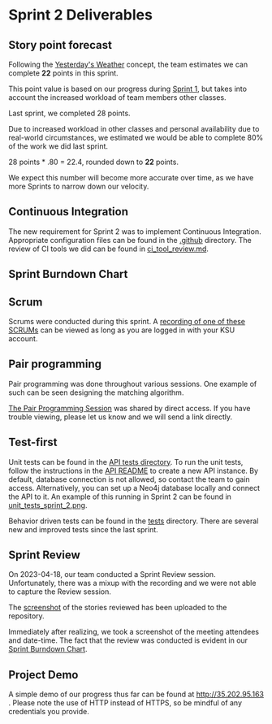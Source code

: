 # Sprint 2 Deliverables


## Story point forecast

Following the [Yesterday's Weather](https://www.scruminc.com/yesterdays-weather/) concept, the team estimates we can complete **22** points in this sprint. 

This point value is based on our progress during [Sprint 1](../Sprint1), but takes into account the increased workload of team members other classes.

Last sprint, we completed 28 points. 

Due to increased workload in other classes and personal availability due to real-world circumstances, we estimated we would be able to complete 80% of the work we did last sprint.

28 points * .80  = 22.4, rounded down to **22** points. 

We expect this number will become more accurate over time, as we have more Sprints to narrow down our velocity.

## Continuous Integration

The new requirement for Sprint 2 was to implement Continuous Integration. Appropriate configuration files can be found in the [.github](../../.github) directory. The review of CI tools we did can be found in [ci_tool_review.md](ci_tool_review.md).

## Sprint Burndown Chart

## Scrum

Scrums were conducted during this sprint. A [recording of one of these SCRUMs](https://kennesawedu.sharepoint.com/:v:/r/sites/Team-Spring2023Group3SWE6733-EmergingSoftwareEngineeringProc/Shared%20Documents/General/Recordings/Meeting%20in%20_General_-20230411_200645-Meeting%20Recording.mp4?csf=1&web=1)
can be viewed as long as you are logged in with your KSU account.


## Pair programming

Pair programming was done throughout various sessions. One example of such can be seen designing the matching algorithm. 

[The Pair Programming Session](https://kennesawedu-my.sharepoint.com/:v:/g/personal/cneighb3_students_kennesaw_edu/ERQfaCaUEahJhKWvjdxrrmIBM5_mRclltf--W1vw7IXOcg?email=eallmann%40students.kennesaw.edu) was shared by direct access. If you have trouble viewing, please let us know and we will send a link directly.

## Test-first

Unit tests can be found in the [API tests directory](api/tests/Feature/). To run the unit tests, follow the instructions in the [API README](api/README.md) to create a new API instance. By default, database connection is not allowed, so contact the team to gain access. Alternatively, you can set up a Neo4j database locally and connect the API to it.
An example of this running in Sprint 2 can be found in [unit_tests_sprint_2.png](unit_tests_sprint_2.png).


Behavior driven tests can be found in the [tests](../../tests) directory. There are several new and improved tests since the last sprint.

## Sprint Review

On 2023-04-18, our team conducted a Sprint Review session. Unfortunately, there was a mixup with the recording and we were not able to capture the Review session.

The [screenshot](2023-04-18_Sprint_Review_Stories.png) of the stories reviewed has been uploaded to the repository.

Immediately after realizing, we took a screenshot of the meeting attendees and date-time. The fact that the review was conducted is evident in our [Sprint Burndown Chart](#sprint-burndown-chart). 


## Project Demo

A simple demo of our progress thus far can be found at http://35.202.95.163 . Please note the use of HTTP instead of HTTPS, so be mindful of any credentials you provide.
